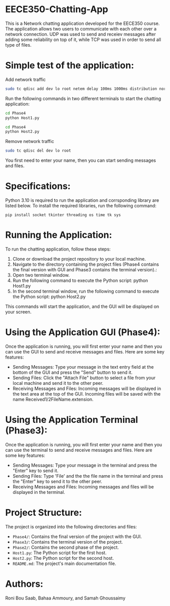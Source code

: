 # EECE350-Chatting-App
This is a Network chatting application developed for the EECE350 course. The application allows two users to communicate with each other over a network connection. UDP was used to send and receiev messages after adding some reliability on top of it, while TCP was used in order to send all type of files.

# Simple test of the application:
Add network traffic
```bash
sudo tc qdisc add dev lo root netem delay 100ms 1000ms distribution normal loss 10% 25% reorder 25% 50% (delay, loss and reorder)
```
Run the following commands in two different terminals to start the chatting application:
```bash
cd Phase4
python Host1.py
```
```bash
cd Phase4
python Host2.py
```
Remove network traffic
```bash
sudo tc qdisc del dev lo root
```
You first need to enter your name, then you can start sending messages and files. 

# Specifications:
Python 3.10 is required to run the application and corrsponding library are listed below.
To install the required libraries, run the following command:
```
pip install socket tkinter threading os time tk sys
```

# Running the Application:
To run the chatting application, follow these steps:

1. Clone or download the project repository to your local machine.
2. Navigate to the directory containing the project files (Phase4 contains the final version with GUI and Phase3 contains the terminal version).:
3. Open two terminal window.
4. Run the following command to execute the Python script:
python Host1.py
5. In the second terminal window, run the following command to execute the Python script:
python Host2.py

This commands will start the application, and the GUI will be displayed on your screen.

# Using the Application GUI (Phase4):
Once the application is running, you will first enter your name and then you can use the GUI to send and receive messages and files. Here are some key features:

- Sending Messages: Type your message in the text entry field at the bottom of the GUI and press the "Send" button to send it.
- Sending Files: Click the "Attach File" button to select a file from your local machine and send it to the other peer.
- Receiving Messages and Files: Incoming messages will be displayed in the text area at the top of the GUI. Incoming files will be saved with the name Received1/2FileName.extension.

# Using the Application Terminal (Phase3):
Once the application is running, you will first enter your name and then you can use the terminal to send and receive messages and files. Here are some key features:

- Sending Messages: Type your message in the terminal and press the "Enter" key to send it.
- Sending Files: Type 'File' and the the file name in the terminal and press the "Enter" key to send it to the other peer.
- Receiving Messages and Files: Incoming messages and files will be displayed in the terminal.

# Project Structure:
The project is organized into the following directories and files:

- `Phase4/`: Contains the final version of the project with the GUI.
- `Phase3/`: Contains the terminal version of the project.
- `Phase2/`: Contains the second phase of the project.
- `Host1.py`: The Python script for the first host.
- `Host2.py`: The Python script for the second host.
- `README.md`: The project's main documentation file.

# Authors:
Roni Bou Saab, Bahaa Ammoury, and Samah Ghoussaimy